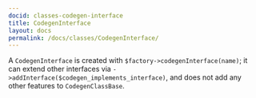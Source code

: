 ```yaml
---
docid: classes-codegen-interface
title: CodegenInterface
layout: docs
permalink: /docs/classes/CodegenInterface/
---
```


A `CodegenInterface` is created with `$factory->codegenInterface(name)`; it can
extend other interfaces via `->addInterface($codegen_implements_interface)`, and
does not add any other features to `CodegenClassBase`.
